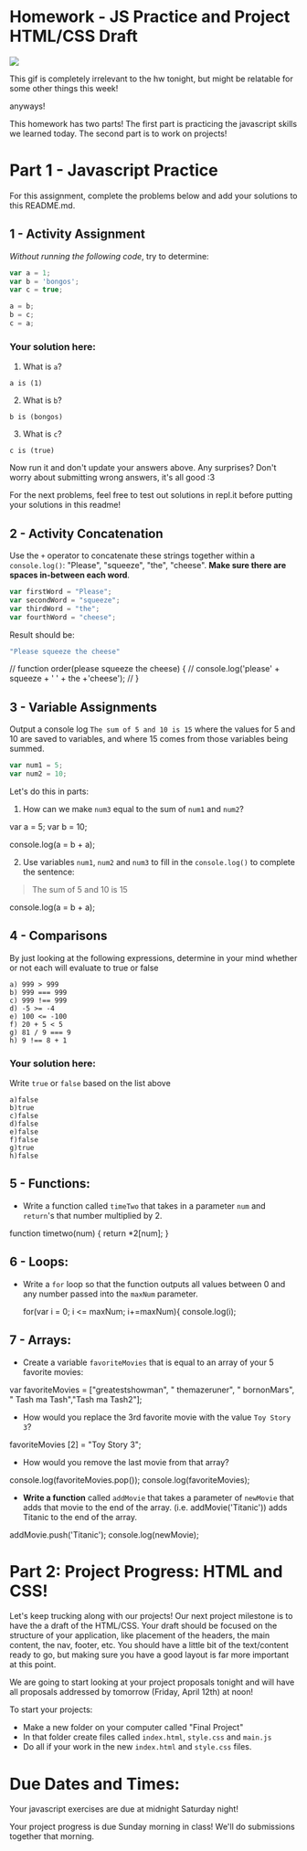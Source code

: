 # Homework - JS Practice and Project HTML/CSS Draft

![](https://media.giphy.com/media/yYSSBtDgbbRzq/giphy.gif)

This gif is completely irrelevant to the hw tonight, but might be relatable for some other things this week!


anyways!

This homework has two parts!  The first part is practicing the javascript skills we learned today.  The second part is to work on projects!


# Part 1 - Javascript Practice

For this assignment, complete the problems below and add your solutions to this README.md.  

## 1 - Activity Assignment
*Without running the following code*, try to determine:

```js
var a = 1;
var b = 'bongos';
var c = true;

a = b;
b = c;
c = a;
```

### Your solution here:
1.  What is `a`?
```
a is (1)
```
2.  What is `b`?
```
b is (bongos)
```
3.  What is `c`?
```
c is (true)
```

Now run it and don't update your answers above.  Any surprises?  Don't worry about submitting wrong answers, it's all good :3

For the next problems, feel free to test out solutions in repl.it before putting your solutions in this readme!

## 2 - Activity Concatenation
Use the `+` operator to concatenate these strings together within a `console.log()`: "Please", "squeeze", "the", "cheese". __Make sure there are spaces in-between each word__.

```js
var firstWord = "Please";
var secondWord = "squeeze";
var thirdWord = "the";
var fourthWord = "cheese";
```
Result should be:
```js
"Please squeeze the cheese"
```


// function order(please squeeze the cheese) {
//   console.log('please' + squeeze + ' ' + the +'cheese');
// }



## 3 - Variable Assignments

Output a console log `The sum of 5 and 10 is 15` where the values for 5 and 10 are saved to variables, and where 15 comes from those variables being summed.

```js
var num1 = 5;
var num2 = 10;
```

Let's do this in parts:
1. How can we make `num3` equal to the sum of `num1` and `num2`?


var a = 5;
var b = 10;

console.log(a = b + a); 


2. Use variables `num1`, `num2` and `num3` to fill in the `console.log()` to complete the sentence: 

>The sum of 5 and 10 is 15


console.log(a = b + a); 


## 4 - Comparisons
By just looking at the following expressions, determine in your mind whether or not each will evaluate to true or false
```
a) 999 > 999
b) 999 === 999 
c) 999 !== 999
d) -5 >= -4
e) 100 <= -100
f) 20 + 5 < 5 
g) 81 / 9 === 9
h) 9 !== 8 + 1
```
### Your solution here:
Write `true` or `false` based on the list above
```
a)false
b)true
c)false
d)false
e)false
f)false
g)true
h)false
```

## 5 - Functions:

* Write a function called `timeTwo` that takes in a parameter `num` and `return`'s that number multiplied by 2.

function timetwo(num) {
  return *2[num];
}


## 6 - Loops:

*  Write a `for` loop so that the function outputs all values between 0 and any number passed into the `maxNum` parameter.
   
   
   for(var i = 0; i <= maxNum; i+=maxNum){
  console.log(i);

## 7 - Arrays:

*  Create a variable `favoriteMovies` that is equal to an array of your 5 favorite movies:


var favoriteMovies = ["greatestshowman", " themazeruner", " bornonMars", " Tash ma Tash","Tash ma Tash2"];

*  How would you replace the 3rd favorite movie with the value `Toy Story 3`?

favoriteMovies [2] = "Toy Story 3";

*   How would you remove the last movie from that array?

console.log(favoriteMovies.pop());
console.log(favoriteMovies);

*   **Write a function** called `addMovie` that takes a parameter of `newMovie` that adds that movie to the end of the array.  (i.e. addMovie('Titanic')) adds Titanic to the end of the array.

addMovie.push('Titanic');
console.log(newMovie);


# Part 2: Project Progress: HTML and CSS!

Let's keep trucking along with our projects!  Our next project milestone is to have the a draft of the HTML/CSS.  Your draft should be focused on the structure of your application, like placement of the headers, the main content, the nav, footer, etc.  You should have a little bit of the text/content ready to go, but making sure you have a good layout is far more important at this point.

We are going to start looking at your project proposals tonight and will have all proposals addressed by tomorrow (Friday, April 12th) at noon!

To start your projects:
* Make a new folder on your computer called "Final Project"
* In that folder create files called `index.html`, `style.css` and `main.js`
* Do all if your work in the new `index.html` and `style.css` files.

# Due Dates and Times:

Your javascript exercises are due at midnight Saturday night!

Your project progress is due Sunday morning in class!  We'll do submissions together that morning.
